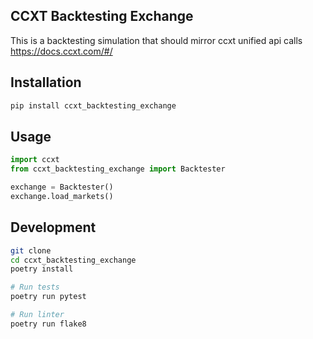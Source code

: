 ## CCXT Backtesting Exchange
This is a backtesting simulation that should mirror ccxt unified api calls https://docs.ccxt.com/#/

## Installation
```bash
pip install ccxt_backtesting_exchange
```

## Usage
```python
import ccxt
from ccxt_backtesting_exchange import Backtester

exchange = Backtester()
exchange.load_markets()
```

## Development
```bash
git clone
cd ccxt_backtesting_exchange
poetry install

# Run tests
poetry run pytest

# Run linter
poetry run flake8
```
